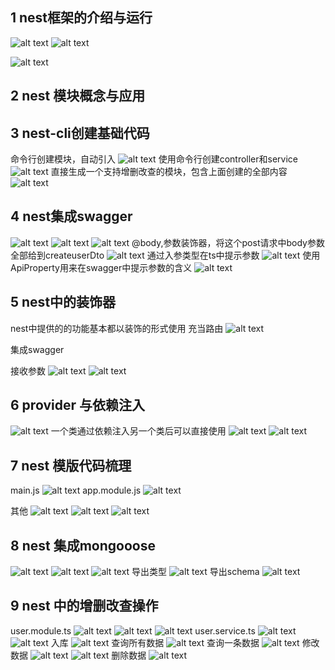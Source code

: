  ## 1 nest框架的介绍与运行
 ![alt text](image.png)
 ![alt text](image-1.png)

 ![alt text](image-2.png)

 ## 2 nest 模块概念与应用

 ## 3 nest-cli创建基础代码
命令行创建模块，自动引入
![alt text](image-4.png)
使用命令行创建controller和service
![alt text](image-5.png)
直接生成一个支持增删改查的模块，包含上面创建的全部内容
![alt text](image-7.png)

## 4 nest集成swagger
![alt text](image-47.png)
![alt text](image-8.png)
![alt text](image-9.png)
@body,参数装饰器，将这个post请求中body参数全部给到createuserDto
![alt text](image-11.png)
通过入参类型在ts中提示参数
![alt text](image-10.png)
使用ApiProperty用来在swagger中提示参数的含义
![alt text](image-13.png)
 
 ## 5 nest中的装饰器
  nest中提供的的功能基本都以装饰的形式使用
 充当路由
 ![alt text](image-14.png)

 集成swagger

 接收参数
 ![alt text](image-15.png)
 ![alt text](image-16.png)

## 6 provider 与依赖注入
![alt text](image-18.png)
一个类通过依赖注入另一个类后可以直接使用
![alt text](image-19.png)
![alt text](image-20.png)

## 7 nest 模版代码梳理
main.js
![alt text](image-22.png)
app.module.js
![alt text](image-23.png)

其他
![alt text](image-25.png)
![alt text](image-26.png)
![alt text](image-27.png)

## 8 nest 集成mongooose
![alt text](image-28.png)
![alt text](image-29.png)
![alt text](image-30.png)
导出类型
![alt text](image-32.png)
导出schema
![alt text](image-33.png)

## 9 nest 中的增删改查操作

user.module.ts
![alt text](image-37.png)
![alt text](image-38.png)
![alt text](image-39.png)
user.service.ts
![alt text](image-36.png)
![alt text](image-35.png)
入库
![alt text](image-40.png)
查询所有数据
![alt text](image-41.png)
查询一条数据
![alt text](image-42.png)
修改数据
![alt text](image-44.png)
![alt text](image-45.png)
删除数据
![alt text](image-46.png)


